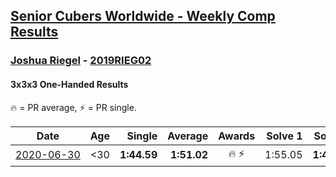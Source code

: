 <style>table {white-space: nowrap;}</style>

## [Senior Cubers Worldwide - Weekly Comp Results](/scw-comp/results/)
### [Joshua Riegel](README.md) - [2019RIEG02](https://www.worldcubeassociation.org/persons/2019RIEG02?event=333oh)
#### 3x3x3 One-Handed Results

<span style="white-space: nowrap;">🔥 = PR average</span>, <span style="white-space: nowrap;">⚡ = PR single</span>.

| Date | Age | Single | Average | Awards | Solve 1 | Solve 2 | Solve 3 | Solve 4 | Solve 5 | Video |
| :--: | :--: | --: | --: | :--: | --: | --: | --: | --: | --: | :-- |
| [2020-06-30](../../results/2020-06-30/333oh.md) | <30 | **1:44.59** | **1:51.02** | 🔥 ⚡ | 1:55.05 | **1:44.59** | 1:53.42 | DNS | DNS | [Link](https://www.facebook.com/events/679860472562391?view=permalink&id=683525975529174) |


<!-- Global site tag (gtag.js) - Google Analytics -->
<script async src="https://www.googletagmanager.com/gtag/js?id=UA-86348435-3"></script>
<script>window.dataLayer = window.dataLayer || []; function gtag() {dataLayer.push(arguments);} gtag('js', new Date()); gtag('config', 'UA-86348435-3');</script>
